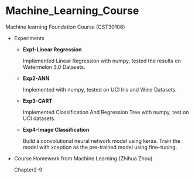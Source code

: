 # Machine_Learning_Course
Machine learning Foundation Course (CST30106)
 - Experiments

   - **Exp1-Linear Regression**

     Implemented Linear Regression with numpy, tested the results on Watermelon 3.0 Datasets.

   - **Exp2-ANN**

     Implemented with numpy, tested on UCI Iris and Wine Datasets.

   - **Exp3-CART**

     Implemented Classification And Regression Tree with numpy, test on UCI datasets.

   - **Exp4-Image Classification**

     Build a convolutional neural network model using keras. Train the model with xception as the pre-trained model using fine-tuning.

 - Course Homework from Machine Learning (Zhihua Zhou)

   Chapter2-9
